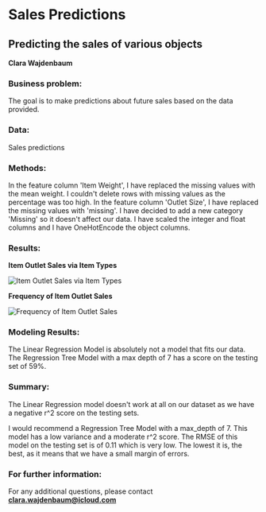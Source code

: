# Sales Predictions
## Predicting the sales of various objects 

**Clara Wajdenbaum**

### Business problem:

The goal is to make predictions about future sales based on the data provided.

### Data:
Sales predictions

### Methods:

In the feature column 'Item Weight', I have replaced the missing values with the mean weight. I couldn't delete rows with missing values as the percentage was too high.
In the feature column 'Outlet Size', I have replaced the missing values with 'missing'. I have decided to add a new category 'Missing' so it doesn't affect our data.
I have scaled the integer and float columns and I have OneHotEncode the object columns.

### Results:

**Item Outlet Sales via Item Types**

![Item Outlet Sales via Item Types](https://user-images.githubusercontent.com/101348370/167168745-d752ab72-81aa-48c9-8d20-1a47f48c3194.png)

**Frequency of Item Outlet Sales**

![Frequency of Item Outlet Sales](https://user-images.githubusercontent.com/101348370/167168891-04c7d262-adc3-4f42-af61-632e7500fd03.png)

### Modeling Results:

The Linear Regression Model is absolutely not a model that fits our data. 
The Regression Tree Model with a max depth of 7 has a score on the testing set of 59%.

### Summary:

The Linear Regression model doesn't work at all on our dataset as we have a negative r^2 score on the testing sets. 

I would recommend a Regression Tree Model with a max_depth of 7.
This model has a low variance and a moderate r^2 score. 
The RMSE of this model on the testing set is of 0.11 which is very low. The lowest it is, the best, as it means that we have a small margin of errors.

### For further information:

For any additional questions, please contact **clara.wajdenbaum@icloud.com**
